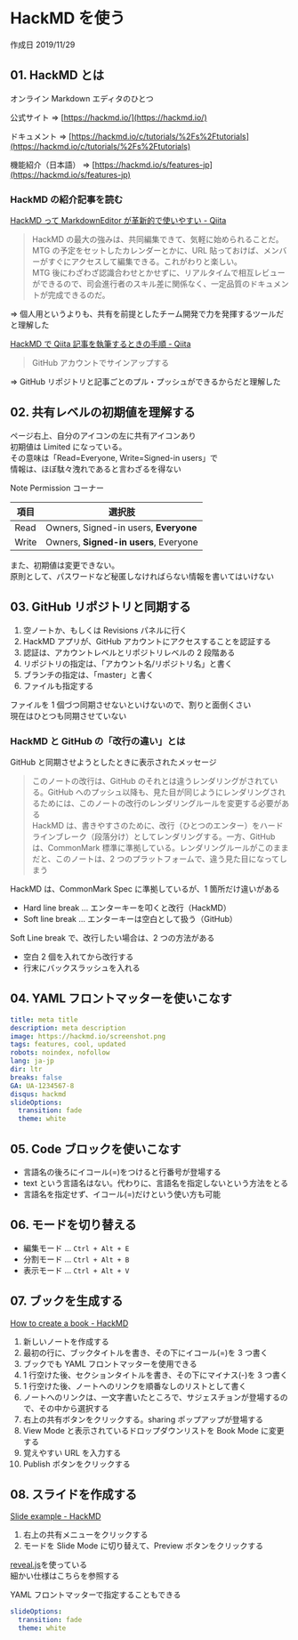 # HackMD を使う

作成日 2019/11/29

## 01. HackMD とは

オンライン Markdown エディタのひとつ

公式サイト => [https://hackmd.io/](https://hackmd.io/)

ドキュメント => [https://hackmd.io/c/tutorials/%2Fs%2Ftutorials](https://hackmd.io/c/tutorials/%2Fs%2Ftutorials)

機能紹介（日本語） => [https://hackmd.io/s/features-jp](https://hackmd.io/s/features-jp)

### HackMD の紹介記事を読む

[HackMD って MarkdownEditor が革新的で使いやすい \- Qiita](https://qiita.com/norinity1103/items/85aa990dbe6582b6d701)

> HackMD の最大の強みは、共同編集できて、気軽に始められることだ。\
> MTG の予定をセットしたカレンダーとかに、URL 貼っておけば、メンバーがすぐにアクセスして編集できる。これがわりと楽しい。\
> MTG 後にわざわざ認識合わせとかせずに、リアルタイムで相互レビューができるので、司会進行者のスキル差に関係なく、一定品質のドキュメントが完成できるのだ。

=> 個人用というよりも、共有を前提としたチーム開発で力を発揮するツールだと理解した

[HackMD で Qiita 記事を執筆するときの手順 \- Qiita](https://qiita.com/butada/items/7b5a3b2972f27da7b2a4)

> GitHub アカウントでサインアップする

=> GitHub リポジトリと記事ごとのプル・プッシュができるからだと理解した

## 02. 共有レベルの初期値を理解する

ページ右上、自分のアイコンの左に共有アイコンあり\
初期値は Limited になっている。\
その意味は「Read=Everyone, Write=Signed-in users」で\
情報は、ほぼ駄々洩れであると言わざるを得ない

Note Permission コーナー

| 項目  | 選択肢                                |
| ----- | ------------------------------------- |
| Read  | Owners, Signed-in users, **Everyone** |
| Write | Owners, **Signed-in users**, Everyone |

また、初期値は変更できない。\
原則として、パスワードなど秘匿しなければらない情報を書いてはいけない

## 03. GitHub リポジトリと同期する

1. 空ノートか、もしくは Revisions パネルに行く
1. HackMD アプリが、GitHub アカウントにアクセスすることを認証する
1. 認証は、アカウントレベルとリポジトリレベルの 2 段階ある
1. リポジトリの指定は、「アカウント名/リポジトリ名」と書く
1. ブランチの指定は、「master」と書く
1. ファイルも指定する

ファイルを 1 個づつ同期させないといけないので、割りと面倒くさい\
現在はひとつも同期させていない

### HackMD と GitHub の「改行の違い」とは

GitHub と同期させようとしたときに表示されたメッセージ

> このノートの改行は、GitHub のそれとは違うレンダリングがされている。GitHub へのプッシュ以降も、見た目が同じようにレンダリングされるためには、このノートの改行のレンダリングルールを変更する必要がある\
> HackMD は、書きやすさのために、改行（ひとつのエンター）をハードラインブレーク（段落分け）としてレンダリングする。一方、GitHub は、CommonMark 標準に準拠している。レンダリングルールがこのままだと、このノートは、2 つのプラットフォームで、違う見た目になってしまう

HackMD は、CommonMark Spec に準拠しているが、1 箇所だけ違いがある

- Hard line break ... エンターキーを叩くと改行（HackMD）
- Soft line break ... エンターキーは空白として扱う（GitHub）

Soft Line break で、改行したい場合は、2 つの方法がある

- 空白 2 個を入れてから改行する
- 行末にバックスラッシュを入れる

## 04. YAML フロントマッターを使いこなす

```yaml
title: meta title
description: meta description
image: https://hackmd.io/screenshot.png
tags: features, cool, updated
robots: noindex, nofollow
lang: ja-jp
dir: ltr
breaks: false
GA: UA-1234567-8
disqus: hackmd
slideOptions:
  transition: fade
  theme: white
```

## 05. Code ブロックを使いこなす

- 言語名の後ろにイコール(=)をつけると行番号が登場する
- text という言語名はない。代わりに、言語名を指定しないという方法をとる
- 言語名を指定せず、イコール(=)だけという使い方も可能

## 06. モードを切り替える

- 編集モード ... `Ctrl + Alt + E`
- 分割モード ... `Ctrl + Alt + B`
- 表示モード ... `Ctrl + Alt + V`

## 07. ブックを生成する

[How to create a book \- HackMD](https://hackmd.io/c/tutorials/%2Fs%2Fhow-to-create-book)

1. 新しいノートを作成する
2. 最初の行に、ブックタイトルを書き、その下にイコール(=)を 3 つ書く
3. ブックでも YAML フロントマッターを使用できる
4. 1 行空けた後、セクションタイトルを書き、その下にマイナス(-)を 3 つ書く
5. 1 行空けた後、ノートへのリンクを順番なしのリストとして書く
6. ノートへのリンクは、一文字書いたところで、サジェスチョンが登場するので、その中から選択する
7. 右上の共有ボタンをクリックする。sharing ポップアップが登場する
8. View Mode と表示されているドロップダウンリストを Book Mode に変更する
9. 覚えやすい URL を入力する
10. Publish ボタンをクリックする

## 08. スライドを作成する

[Slide example \- HackMD](https://hackmd.io/slide-example)

1. 右上の共有メニューをクリックする
2. モードを Slide Mode に切り替えて、Preview ボタンをクリックする

[reveal.js](https://github.com/hakimel/reveal.js/)を使っている\
細かい仕様はこちらを参照する

YAML フロントマッターで指定することもできる

```yaml
slideOptions:
  transition: fade
  theme: white
```
